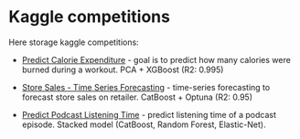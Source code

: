 # Kaggle competitions

Here storage kaggle competitions:

- [Predict Calorie Expenditure](https://github.com/oine-a/kaggle/tree/main/playground-series-s5e5) - goal is to predict how many calories were burned during a workout. PCA + XGBoost (R2: 0.995)

- [Store Sales - Time Series Forecasting](https://github.com/oine-a/kaggle/tree/project-two/store-sales-time-series-forecasting) - time-series forecasting to forecast store sales on retailer. CatBoost + Optuna (R2: 0.95)

- [Predict Podcast Listening Time](https://github.com/oine-a/kaggle/tree/main/playground-series-s5e4) - predict listening time of a podcast episode. Stacked model (CatBoost, Random Forest, Elastic-Net).